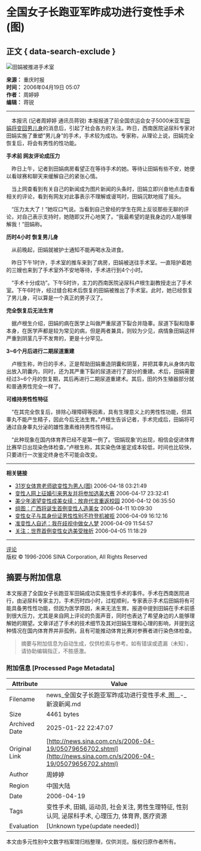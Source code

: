 # 全国女子长跑亚军昨成功进行变性手术(图)

## 正文 { data-search-exclude }


![田娟被推进手术室](http://image2.sina.com.cn/dy/s/2006-04-19/U868P1T1D9656702F21DT20060419050753.jpg)

**来源：** 重庆时报  
**时间：** 2006年04月19日 05:07  
**作者：** 周婷婷  
**编辑：** 蒋锐  

--- 

　本报讯 (记者周婷婷 通讯员蒋锐) 本报报道了前全国农运会女子5000米亚军[田娟将变回男儿身](http://news.sina.com.cn/s/2006-04-18/02338721338s.shtml)的消息后，引起了社会各方的关注。昨日，西南医院泌尿科专家对田娟实施了重塑“男儿身”的手术，手术较为成功。专家称，从理论上说，田娟完全恢复后，将会有男性的性功能。

**手术前 网友评论成压力**

　昨日上午，记者到田娟病房看望正在等待手术的她。等待让田娟有些不安，她便以看球赛和聊天来缓解自己的紧张心情。

　当上网查看到有关自己的新闻成为图片新闻的头条时，田娟立即兴奋地点击查看相关的评论，看到有网友对此事表示不理解或谩骂时，田娟沉默地摇了摇头。

　“压力太大了！”她叹口气说。当看到自己曾经的学生在网上反驳那些无聊的评论，对自己表示支持时，她随即又开心地笑了。“我最希望的是我身边的人能够理解我！”田娟称。

**历时4小时 恢复男儿身**

　从前晚起，田娟就被护士通知不能再喝水及进食。

　昨日下午1时许，手术室的推车来到了病房，田娟被送往手术室。一直陪护着她的三嫂也来到了手术室外不安地等待，手术进行到4个小时。

　“手术十分成功”。下午5时许，主刀的西南医院泌尿科卢根生副教授走出了手术室。下午6时许，经过缝合和术后恢复的田娟被推出了手术室。此时，她已经恢复了男儿身，可以算是一个真正的男子汉了。

**完全恢复后无法生育**

　据卢根生介绍，田娟的病在医学上叫做严重尿道下裂合并隐睾。尿道下裂和隐睾本身，在医学声都是较为常见的病，但是两者兼具，则较为少见，病情象田娟这样严重到阴茎几乎不发育的，更是十分罕见。

**3~6个月后进行二期尿道重建**

　卢根生称，昨日的手术，正是帮助田娟重造阴囊和阴茎，并把其睾丸从身体内取出放入阴囊内，同时，还为其严重下裂的尿道进行了部分的重建。术后，田娟需要经过3~6个月的恢复期，其后再进行二期尿道重建术。其后，田的外生殖器部分就和普通男性完全一样了。

**可维持男性性特征**

　“在其完全恢复后，排除心理障碍等因素，具有生理意义上的男性性功能，但其睾丸不能产生精子，因此今后无法生育。”卢根生告诉记者，手术完成后，田娟将可通过自身睾丸分泌的雄性激素维持男性性特征。

　“此种现象在国内体育界已经不是第一例了。‘田娟现象’的出现，相信会促进体育比赛早日出现染色体检查。”卢根生称，其实染色体鉴定成本较低，时间也比较快，只要进行一次鉴定终身也不可能会改变。

---

**相关链接**  
- [31岁女体育老师欲变性为男人(图)](http://news.sina.com.cn/s/2006-04-18/03219645115.shtml) 2006-04-18 03:21:49  
- [变性人网上征婚引来男友并将参加选美大赛](http://news.sina.com.cn/s/2006-04-17/23329644132.shtml) 2006-04-17 23:32:41  
- [美少年渴望变性成美女续：放弃代言重返校园](http://news.sina.com.cn/s/2006-04-12/06359594667.shtml) 2006-04-12 06:35:50  
- [组图：广西将诞生首例变性人造美女](http://news.sina.com.cn/s/p/2006-04-11/10099587459.shtml) 2006-04-11 10:09:30  
- [变性女子与其身份证男性性别不符登机被拒](http://news.sina.com.cn/s/2006-04-09/16128653007s.shtml) 2006-04-09 16:12:16  
- [准变性人自述：我在歧视中做女人梦](http://news.sina.com.cn/s/2006-04-09/11549571965.shtml) 2006-04-09 11:54:57  
- [关注：世界首例变性女选美受挫折](http://news.sina.com.cn/c/2006-04-05/11189537612.shtml) 2006-04-05 11:18:29  

---

[评论](http://comment4.news.sina.com.cn/comment/comment4.html?channel=sh&newsid=1-1-9645458&style=0)  
版权 © 1996-2006 SINA Corporation, All Rights Reserved
<!-- tcd_original_link http://news.sina.com.cn/s/2006-04-19/05079656702.shtml -->


## 摘要与附加信息

<!-- tcd_abstract -->
本文报道了全国女子长跑亚军田娟成功实施变性手术的事件。手术在西南医院进行，由泌尿科专家主刀，手术历时四小时，过程顺利，专家表示手术后田娟将有可能具备男性性功能，但因为医学原因，未来无法生育。报道中提到田娟在手术前感到很大压力，尤其是来自网上评论的负面声音，同时也表达了希望身边的人能够理解她的期望。文章详述了手术的技术细节及其对田娟生理和心理的影响，并提到这种情况在国内体育界并非孤例，且有可能推动体育比赛对参赛者进行染色体检查。
<!-- tcd_abstract_end -->

> 摘要与附加信息为自动生成，仅供检索与参考。如有错误或遗漏（未知），请协助编辑指正，不胜感激。

### 附加信息 [Processed Page Metadata]

| Attribute       | Value                                  |
|-----------------|----------------------------------------|
| Filename        | news_全国女子长跑亚军昨成功进行变性手术_图__-_新浪新闻.md                             |
| Size            | 4461 bytes                           |
| Archived Date   | 2025-01-22 22:47:07                             |
| Original Link   | [http://news.sina.com.cn/s/2006-04-19/05079656702.shtml](http://news.sina.com.cn/s/2006-04-19/05079656702.shtml)                       |
| Author          | 周婷婷                               |
| Region          | 中国大陆                               |
| Date            | 2006-04-19                                 |
| Tags            | 变性手术, 田娟, 运动员, 社会关注, 男性生理特征, 性别认同, 泌尿科手术, 心理压力, 体育界, 医疗资源                                 |
| Evaluation            | [Unknown type(update needed)]                                 |
<!-- tcd_table_end -->

本文由多元性别中文数字档案馆归档整理，仅供浏览。版权归原作者所有。
